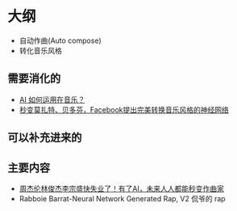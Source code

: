 # 大纲


- 自动作曲(Auto compose)
- 转化音乐风格



## 需要消化的


- [AI 如何运用在音乐？](https://www.zhihu.com/question/59111146)
- [秒变莫扎特、贝多芬，Facebook提出完美转换音乐风格的神经网络 ](http://www.sohu.com/a/232727458_473283)
## 可以补充进来的

## 主要内容

- [周杰伦林俊杰李宗盛快失业了！有了AI，未来人人都能秒变作曲家](https://cloud.tencent.com/developer/article/1111896)
- Rabboie Barrat-Neural Network Generated Rap, V2 侃爷的 rap
